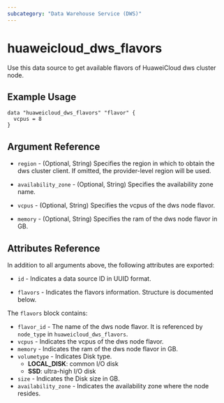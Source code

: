 ```yaml
---
subcategory: "Data Warehouse Service (DWS)"
---
```


# huaweicloud_dws_flavors

Use this data source to get available flavors of HuaweiCloud dws cluster node.

## Example Usage

```hcl
data "huaweicloud_dws_flavors" "flavor" {
  vcpus = 8
}
```

## Argument Reference

* `region` - (Optional, String) Specifies the region in which to obtain the dws cluster client. If omitted, the
  provider-level region will be used.

* `availability_zone` - (Optional, String) Specifies the availability zone name.

* `vcpus` - (Optional, String) Specifies the vcpus of the dws node flavor.

* `memory` - (Optional, String) Specifies the ram of the dws node flavor in GB.

## Attributes Reference

In addition to all arguments above, the following attributes are exported:

* `id` - Indicates a data source ID in UUID format.

* `flavors` - Indicates the flavors information. Structure is documented below.

The `flavors` block contains:

* `flavor_id` - The name of the dws node flavor. It is referenced by `node_type` in `huaweicloud_dws_flavors`.
* `vcpus` - Indicates the vcpus of the dws node flavor.
* `memory` - Indicates the ram of the dws node flavor in GB.
* `volumetype` - Indicates Disk type.
  + **LOCAL_DISK**: common I/O disk
  + **SSD**: ultra-high I/O disk
* `size` - Indicates the Disk size in GB.
* `availability_zone` - Indicates the availability zone where the node resides.
